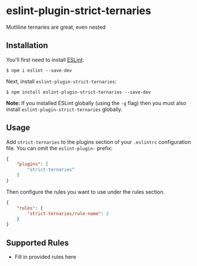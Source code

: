 # eslint-plugin-strict-ternaries

Mutliline ternaries are great, even nested

## Installation

You'll first need to install [ESLint](http://eslint.org):

```
$ npm i eslint --save-dev
```

Next, install `eslint-plugin-strict-ternaries`:

```
$ npm install eslint-plugin-strict-ternaries --save-dev
```

**Note:** If you installed ESLint globally (using the `-g` flag) then you must also install `eslint-plugin-strict-ternaries` globally.

## Usage

Add `strict-ternaries` to the plugins section of your `.eslintrc` configuration file. You can omit the `eslint-plugin-` prefix:

```json
{
    "plugins": [
        "strict-ternaries"
    ]
}
```


Then configure the rules you want to use under the rules section.

```json
{
    "rules": {
        "strict-ternaries/rule-name": 2
    }
}
```

## Supported Rules

* Fill in provided rules here





